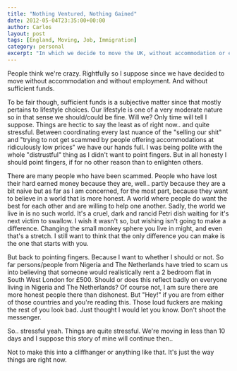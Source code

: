 ```yaml
---
title: "Nothing Ventured, Nothing Gained"
date: 2012-05-04T23:35:00+00:00
author: Carlos
layout: post
tags: [England, Moving, Job, Immigration]
category: personal
excerpt: "In which we decide to move the UK, without accommodation or employment."
---
```

People think we're crazy. Rightfully so I suppose since we have decided to move without accommodation and without employment. And without sufficient funds.

To be fair though, sufficient funds is a subjective matter since that mostly pertains to lifestyle choices. Our lifestyle is one of a very moderate nature so in that sense we should/could be fine. Will we? Only time will tell I suppose. Things are hectic to say the least as of right now.. and quite stressful. Between coordinating every last nuance of the "selling our shit" and "trying to not get scammed by people offering accommodations at ridiculously low prices" we have our hands full. I was being polite with the whole "distrustful" thing as I didn't want to point fingers. But in all honesty I should point fingers, if for no other reason than to enlighten others.

There are many people who have been scammed. People who have lost their hard earned money because they are, well.. partly because they are a bit naive but as far as I am concerned, for the most part, because they want to believe in a world that is more honest. A world where people do want the best for each other and are willing to help one another. Sadly, the world we live in is no such world. It's a cruel, dark and rancid Petri dish waiting for it's next victim to swallow. I wish it wasn't so, but wishing isn't going to make a difference. Changing the small monkey sphere you live in might, and even that's a stretch. I still want to think that the only difference you can make is the one that starts with you.

But back to pointing fingers. Because I want to whether I should or not. So far persons/people from Nigeria and The Netherlands have tried to scam us into believing that someone would realistically rent a 2 bedroom flat in South West London for £500. Should or does this reflect badly on everyone living in Nigeria and The Netherlands? Of course not, I am sure there are more honest people there than dishonest. But "Hey!" if you are from either of those countries and you're reading this. Those loud fuckers are making the rest of you look bad. Just thought I would let you know. Don't shoot the messenger.

So.. stressful yeah. Things are quite stressful. We're moving in less than 10 days and I suppose this story of mine will continue then..

Not to make this into a cliffhanger or anything like that. It's just the way things are right now.